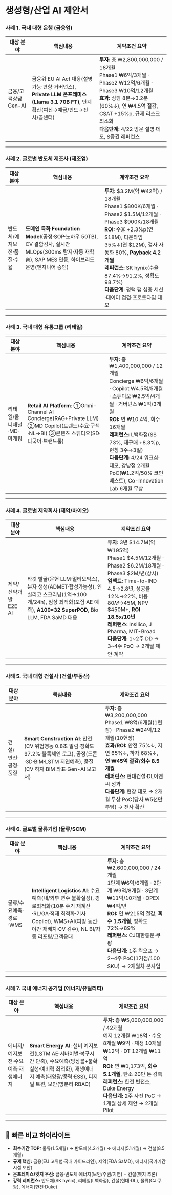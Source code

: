 # 생성형/산업 AI 제안서

### 사례 1. 국내 대형 은행 (금융업)

| 대상 분야          | 핵심내용                                                                                            | 계약조건 요약                                                                                                                                                                                     |
| -------------- | ----------------------------------------------------------------------------------------------- | ------------------------------------------------------------------------------------------------------------------------------------------------------------------------------------------- |
| 금융/고객상담 Gen-AI | 금융위·EU AI Act 대응(설명가능·편향·거버넌스), **Private LLM 온프레미스(Llama 3.1 70B FT)**, 단계 확산(여신→예금/펀드→전사/콜센터) | **투자:** 총 ₩2,800,000,000 / 18개월<br>Phase1 ₩6억/3개월 · Phase2 ₩12억/6개월 · Phase3 ₩10억/12개월<br>**효과:** 상담 8분→3.2분(60%↓), 연 ₩4.5억 절감, CSAT +15%p, 규제 리스크 최소화<br>**다음단계:** 4/22 방문 설명·데모, S증권 레퍼런스 |

---

### 사례 2. 글로벌 반도체 제조사 (제조업)

| 대상 분야          | 핵심내용                                                                                                             | 계약조건 요약                                                                                                                                                                                                                                                           |
| -------------- | ---------------------------------------------------------------------------------------------------------------- | ----------------------------------------------------------------------------------------------------------------------------------------------------------------------------------------------------------------------------------------------------------------- |
| 반도체/예지보전·품질·수율 | **도메인 특화 Foundation Model**(공정·SOP·노하우 50TB), CV 결함검사, 실시간 MLOps(300ms 탐지·자동 재학습), SAP MES 연동, 하이브리드 운영(엔지니어 승인) | **투자:** $3.2M(약 ₩42억) / 18개월<br>Phase1 $800K/6개월 · Phase2 $1.5M/12개월 · Phase3 $900K/18개월<br>**ROI:** 수율 +2.3%p(연 $18M), 다운타임 35%↓(연 $12M), 검사 자동화 80%, **Payback 4.2개월**<br>**레퍼런스:** SK hynix(수율 87.4%→91.2%, 정확도 98.7%)<br>**다음단계:** 평택 팹 심층 세션·데이터 점검·프로토타입 데모 |

---

### 사례 3. 국내 대형 유통그룹 (리테일)

| 대상 분야           | 핵심내용                                                                                                                    | 계약조건 요약                                                                                                                                                                                                                                                                 |
| --------------- | ----------------------------------------------------------------------------------------------------------------------- | ----------------------------------------------------------------------------------------------------------------------------------------------------------------------------------------------------------------------------------------------------------------------- |
| 리테일/옴니채널·MD·마케팅 | **Retail AI Platform**: ①Omni-Channel AI Concierge(RAG+Private LLM) ②MD Copilot(트렌드/수요·구색·NL→BI) ③콘텐츠 스튜디오(SD·다국어·브랜드룰) | **투자:** 총 ₩1,400,000,000 / 12개월<br>Concierge ₩6억/6개월 · Copilot ₩4.5억/5개월 · 스튜디오 ₩2.5억/4개월 · 거버넌스 ₩1억/3개월<br>**ROI:** 연 ₩10.4억, 회수 16개월<br>**레퍼런스:** L백화점(SS 73%, 재구매 +8.3%p, 런칭 3주→3일)<br>**다음단계:** 4/24 워크샵·데모, 강남점 2개월 PoC(₩1.2억/50% 코인베스트), Co-Innovation Lab 6개월 무상 |

---

### 사례 4. 글로벌 제약회사 (제약/바이오)

| 대상 분야          | 핵심내용                                                                                                                          | 계약조건 요약                                                                                                                                                                                                                                                                  |
| -------------- | ----------------------------------------------------------------------------------------------------------------------------- | ------------------------------------------------------------------------------------------------------------------------------------------------------------------------------------------------------------------------------------------------------------------------ |
| 제약/신약개발 E2E AI | 타깃 발굴(문헌 LLM·멀티오믹스), 분자 생성(ADMET·합성가능성), 인실리코 스크리닝(1억→100개/24h), 임상 최적화(모집·AE 예측), **A100×32 SuperPOD**, Bio LLM, FDA SaMD 대응 | **투자:** 3년 $14.7M(약 ₩195억)<br>Phase1 $4.5M/12개월 · Phase2 $6.2M/18개월 · Phase3 $2M/년(상시)<br>**임팩트:** Time-to-IND 4.5→2.8년, 성공률 12%→22%, 비용 $80M→$45M, NPV $450M+, **ROI 18.5x/10년**<br>**레퍼런스:** Insilico, J Pharma, MIT-Broad<br>**다음단계:** 1~2주 DD → 3~4주 PoC → 2개월 제안·계약 |

---

### 사례 5. 국내 대형 건설사 (건설/부동산)

| 대상 분야       | 핵심내용                                                                                                                   | 계약조건 요약                                                                                                                                                                                                                  |
| ----------- | ---------------------------------------------------------------------------------------------------------------------- | ------------------------------------------------------------------------------------------------------------------------------------------------------------------------------------------------------------------------ |
| 건설/안전·공정·품질 | **Smart Construction AI**: 안전(CV 위험행동 0.8초 알림·정확도 97.2%·블록체인 로그), 공정(드론·3D·BIM·LSTM 지연예측), 품질(CV 하자·BIM 좌표·Gen-AI 보고서) | **투자:** 총 ₩3,200,000,000<br>Phase1 ₩8억/6개월(1현장) · Phase2 ₩24억/12개월(10현장)<br>**효과/ROI:** 안전 75%↓, 지연 65%↓, 하자 68%↓, **연 ₩45억 절감/회수 8.5개월**<br>**레퍼런스:** 현대건설·DL이앤씨 성과<br>**다음단계:** 현장 데모 → 2개월 무상 PoC(당사 ₩5천만 부담) → 전사 확산 |

---

### 사례 6. 글로벌 물류기업 (물류/SCM)

| 대상 분야          | 핵심내용                                                                                                                                       | 계약조건 요약                                                                                                                                                                                                                   |
| -------------- | ------------------------------------------------------------------------------------------------------------------------------------------ | ------------------------------------------------------------------------------------------------------------------------------------------------------------------------------------------------------------------------- |
| 물류/수요예측·경로·WMS | **Intelligent Logistics AI**: 수요예측(내/외부 변수·불확실성), 경로최적화(10분 주기 재계산·RL/GA·적재 최적화·기사 Copilot), WMS+AI(피킹 동선·야간 재배치·CV 검수), NL BI/자동 리포팅/고객응대 | **투자:** 총 ₩2,600,000,000 / 24개월<br>1단계 ₩6억/6개월 · 2단계 ₩9억/8개월 · 3단계 ₩11억/10개월 · OPEX ₩4억/년<br>**ROI:** 연 ₩215억 절감, **회수 1.5개월**, 정확도 72%→89%<br>**레퍼런스:** CJ대한통운·쿠팡<br>**다음단계:** 1주 킥오프 → 2~4주 PoC(1거점/100 SKU) → 2개월차 본사업 |

---

### 사례 7. 국내 에너지 공기업 (에너지/유틸리티)

| 대상 분야               | 핵심내용                                                                                                                   | 계약조건 요약                                                                                                                                                                                                                     |
| ------------------- | ---------------------------------------------------------------------------------------------------------------------- | --------------------------------------------------------------------------------------------------------------------------------------------------------------------------------------------------------------------------- |
| 에너지/예지보전·수요예측·재생에너지 | **Smart Energy AI**: 설비 예지보전(LSTM AE·서바이벌·복구시간 단축), 수요예측(앙상블+불확실성·예비력 최적화), 재생에너지 예측(태양광/풍력·ESS), 디지털 트윈, 보안(망분리·RBAC) | **투자:** 총 ₩5,000,000,000 / 42개월<br>예지 12개월 ₩18억 · 수요 8개월 ₩9억 · 재생 10개월 ₩12억 · DT 12개월 ₩11억<br>**ROI:** 연 ₩1,173억, **회수 5.1개월**, 탄소 20만 톤 감축<br>**레퍼런스:** 한전 변전소, Duke Energy<br>**다음단계:** 2주 사전 PoC → 1개월 상세 제안 → 2개월 Pilot |

---

## 🔎 빠른 비교 하이라이트

* **회수기간 TOP:** 물류(1.5개월) → 반도체(4.2개월) → 에너지(5.1개월) → 건설(8.5개월)
* **규제 핵심:** 금융(EU 고위험·국내 가이드라인), 제약(FDA SaMD), 에너지(국가기간시설 보안)
* **온프레미스/엣지 우선:** 금융·반도체·에너지(보안/주권/지연) + 건설(엣지 추론)
* **강력 레퍼런스:** 반도체(SK hynix), 리테일(L백화점), 건설(현대·DL), 물류(CJ·쿠팡), 에너지(한전·Duke)